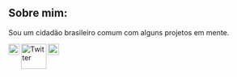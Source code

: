 ## Sobre mim:
Sou um cidadão brasileiro comum com alguns projetos em mente.

[<img src="https://upload.wikimedia.org/wikipedia/commons/d/d3/Twitch_Glitch_Logo_Purple.svg" align="left" alt="Twitch" width="22px" />][twitch]
[<img src="https://upload.wikimedia.org/wikipedia/pt/3/3d/Twitter_logo_2012.svg" align="left" alt="Twitter" width="50px" />][twitter]
[<img src="https://upload.wikimedia.org/wikipedia/commons/0/09/YouTube_full-color_icon_%282017%29.svg" align="left" alt="YouTube" width="22px" />][youtube]

[twitch]: https://twitch.tv/kyanmarcos
[twitter]: https://twitter.com/kyanmarcos
[youtube]: https://www.youtube.com/channel/UCR0IA6JFTcuVGFNcc0TeqYA
